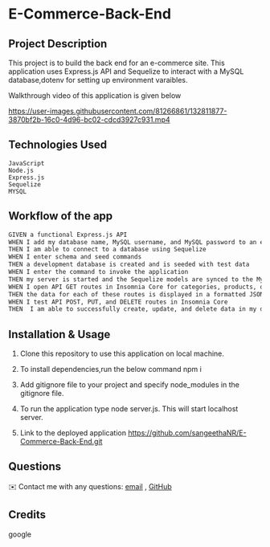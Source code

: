 



# E-Commerce-Back-End
## Project Description

This project  is to build the back end for an e-commerce site. This application uses Express.js API and Sequelize to interact with a MySQL database,dotenv for setting up environment varaibles. 

Walkthrough video of this application is given below

  https://user-images.githubusercontent.com/81266861/132811877-3870bf2b-16c0-4d96-bc02-cdcd3927c931.mp4
  
 ## Technologies Used
    JavaScript
    Node.js
    Express.js
    Sequelize
    MYSQL

  ## Workflow of the app
  ```md
GIVEN a functional Express.js API
WHEN I add my database name, MySQL username, and MySQL password to an environment variable file
THEN I am able to connect to a database using Sequelize
WHEN I enter schema and seed commands
THEN a development database is created and is seeded with test data
WHEN I enter the command to invoke the application
THEN my server is started and the Sequelize models are synced to the MySQL database
WHEN I open API GET routes in Insomnia Core for categories, products, or tags
THEN the data for each of these routes is displayed in a formatted JSON
WHEN I test API POST, PUT, and DELETE routes in Insomnia Core
THEN  I am able to successfully create, update, and delete data in my database
```
## Installation & Usage
1. Clone this repository to use this application on local machine.
2. To install dependencies,run the below command 
      npm i
3. Add gitignore file to your project and specify node_modules in the gitignore file.

4. To run the application type node server.js. This will start localhost server.

5. Link to the deployed application https://github.com/sangeethaNR/E-Commerce-Back-End.git


 ## Questions
   ✉️ Contact me with any questions: <a href="mailto:sangeethajadhav123@gmail.com">email</a> , <a href="https://github.com/sangeethaNR">GitHub</a>
   
## Credits
google
